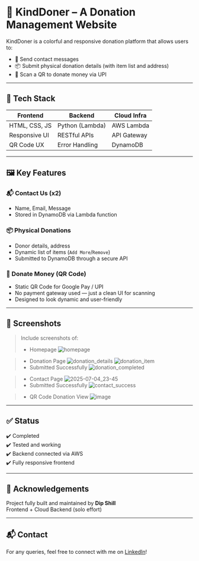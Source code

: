 # 🌟 KindDoner – A Donation Management Website

KindDoner is a colorful and responsive donation platform that allows users to:
- 💬 Send contact messages
- 📦 Submit physical donation details (with item list and address)
- 💸 Scan a QR to donate money via UPI

---

## 🔧 Tech Stack

| Frontend        | Backend         | Cloud Infra |
|----------------|-----------------|-------------|
| HTML, CSS, JS   | Python (Lambda) | AWS Lambda  |
| Responsive UI   | RESTful APIs     | API Gateway |
| QR Code UX      | Error Handling   | DynamoDB    |

---

## 🖼️ Key Features

### 📬 Contact Us (x2)
- Name, Email, Message
- Stored in DynamoDB via Lambda function

### 📦 Physical Donations
- Donor details, address
- Dynamic list of items (`Add More`/`Remove`)
- Submitted to DynamoDB through a secure API

### 💸 Donate Money (QR Code)
- Static QR Code for Google Pay / UPI
- No payment gateway used — just a clean UI for scanning
- Designed to look dynamic and user-friendly

---

## 📸 Screenshots

> Include screenshots of:
> - Homepage
![homepage](https://github.com/user-attachments/assets/743bc3b7-6205-4c46-b275-0814a008e346)

> - Donation Page
![donation_details](https://github.com/user-attachments/assets/92a867ca-5b96-4988-9c43-a7fd9462d0cd)
![donation_item](https://github.com/user-attachments/assets/8423a50a-faf0-4048-a1a9-2dd1d22baed6)
> - Submitted Successfully
![donation_completed](https://github.com/user-attachments/assets/a6c0fc79-da90-4062-8cb3-75136c87cc30)

> - Contact Page
![2025-07-04_23-45](https://github.com/user-attachments/assets/c08bbc87-6f53-4596-89ee-050d3f3ea16d)
> - Submitted Successfully
![contact_success](https://github.com/user-attachments/assets/dbefac53-b274-4b16-9a22-0b4d3b92dbdb)

> - QR Code Donation View
![image](https://github.com/user-attachments/assets/5515f1cc-9a5a-46e0-a993-16711f0c7528)

---

## ✅ Status

✔️ Completed  
✔️ Tested and working  
✔️ Backend connected via AWS  
✔️ Fully responsive frontend

---

## 🙌 Acknowledgements

Project fully built and maintained by **Dip Shill**  
Frontend + Cloud Backend (solo effort)

---

## 📬 Contact

For any queries, feel free to connect with me on [LinkedIn](https://www.linkedin.com/in/dip-shill-010814211/)!



